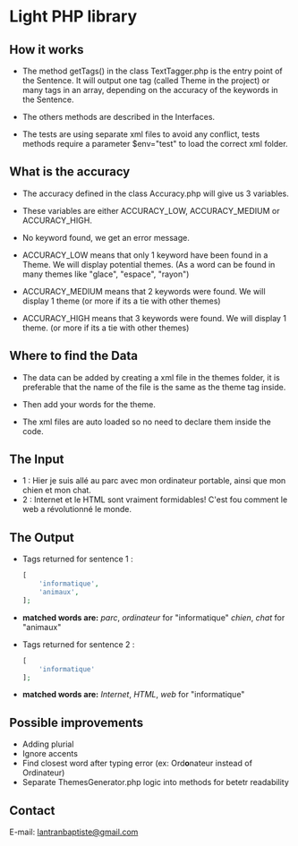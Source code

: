 # Light PHP library

## How it works

  - The method getTags() in the class TextTagger.php is the entry point of the Sentence. It will output one tag (called Theme in the project) or many tags in an array, depending on the accuracy of the keywords in the Sentence.

  - The others methods are described in the Interfaces.

  - The tests are using separate xml files to avoid any conflict, tests methods require a parameter $env="test" to load the correct xml folder.

## What is the accuracy

  - The accuracy defined in the class Accuracy.php will give us 3 variables.

  - These variables are either ACCURACY_LOW, ACCURACY_MEDIUM or ACCURACY_HIGH. 

  - No keyword found, we get an error message.

  - ACCURACY_LOW means that only 1 keyword have been found in a Theme. We will display potential themes. (As a word can be found in many themes like "glace", "espace", "rayon")

  - ACCURACY_MEDIUM means that 2 keywords were found. We will display 1 theme (or more if its a tie with other themes)

  - ACCURACY_HIGH means that 3 keywords were found. We will display 1 theme. (or more if its a tie with other themes)

## Where to find the Data

  - The data can be added by creating a xml file in the themes folder, it is preferable that the name of the file is the same as the theme tag inside.

  - Then add your words for the theme.

  - The xml files are auto loaded so no need to declare them inside the code.

## The Input

  - 1 : Hier je suis allé au parc avec mon ordinateur portable, ainsi que mon chien et mon chat.
  - 2 : Internet et le HTML sont vraiment formidables! C'est fou comment le web a révolutionné le monde.

## The Output

- Tags returned for sentence 1 : 

  ```php
  [
      'informatique',
      'animaux',
  ];
  ```
- **matched words are:**
*parc*, *ordinateur* for "informatique"
*chien*, *chat* for "animaux"

- Tags returned for sentence 2 : 

  ```php
  [
      'informatique'
  ];
  ```
- **matched words are:**
*Internet*, *HTML*, *web* for "informatique"

## Possible improvements

  - Adding plurial
  - Ignore accents
  - Find closest word after typing error (ex: Ord**o**nateur instead of Ordinateur)
  - Separate ThemesGenerator.php logic into methods for betetr readability
## Contact

E-mail: lantranbaptiste@gmail.com
